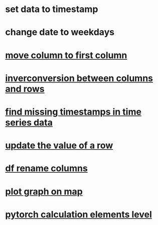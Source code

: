 # set data to timestamp
# change date to weekdays
# [move column to first column](https://www.geeksforgeeks.org/how-to-move-a-column-to-first-position-in-pandas-dataframe/)
# [inverconversion between columns and rows](https://blog.csdn.net/qq_41780234/article/details/121622495)
# [find missing timestamps in time series data](https://blog.csdn.net/qq_35189715/article/details/103568885)
# [ update the value of a row](https://www.askpython.com/python-modules/pandas/update-the-value-of-a-row-dataframe)
# [df rename columns](https://stackoverflow.com/questions/11346283/renaming-column-names-in-pandas)

# [plot graph on map](https://tuangauss.github.io/projects/networkx_basemap/networkx_basemap.html)
# [pytorch calculation elements level](https://blog.csdn.net/weixin_49710179/article/details/115658060)

